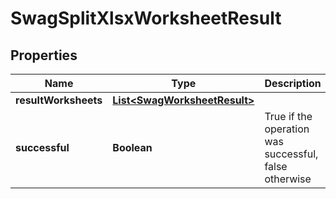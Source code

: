 
# SwagSplitXlsxWorksheetResult

## Properties
Name | Type | Description | Notes
------------ | ------------- | ------------- | -------------
**resultWorksheets** | [**List&lt;SwagWorksheetResult&gt;**](SwagWorksheetResult.md) |  |  [optional]
**successful** | **Boolean** | True if the operation was successful, false otherwise |  [optional]



